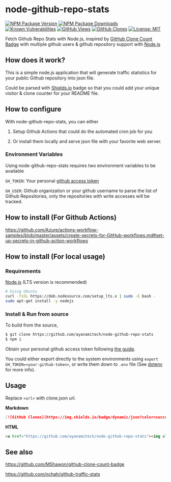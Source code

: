 # node-github-repo-stats

[![NPM Package Version](https://img.shields.io/npm/v/node-github-repo-stats.svg)](https://npmjs.org/package/node-github-repo-stats)
[![NPM Package Downloads](https://img.shields.io/npm/dm/node-github-repo-stats.svg)](https://npmjs.org/package/node-github-repo-stats)
[![Known Vulnerabilities](https://snyk.io/test/github/ayanamitech/node-github-repo-stats/badge.svg?style=flat-square)](https://snyk.io/test/github/ayanamitech/node-github-repo-stats)
[![GitHub Views](https://img.shields.io/badge/dynamic/json?color=green&label=Views&query=uniques&url=https://github.com/ayanamitech/node-github-repo-stats/blob/main/data/ayanamitech/node-github-repo-stats/views.json?raw=True&logo=github)](https://github.com/ayanamitech/node-github-repo-stats)
[![GitHub Clones](https://img.shields.io/badge/dynamic/json?color=success&label=Clone&query=uniques&url=https://github.com/ayanamitech/node-github-repo-stats/blob/main/data/ayanamitech/node-github-repo-stats/clone.json?raw=True&logo=github)](https://github.com/ayanamitech/node-github-repo-stats)
[![License: MIT](https://img.shields.io/badge/License-MIT-blue.svg?style=flat-square)](https://opensource.org/licenses/MIT)

Fetch Github Repo Stats with Node.js, inspired by [GitHub Clone Count Badge](https://github.com/MShawon/github-clone-count-badge) with multiple github users & github repository support with [Node.js](https://nodejs.org/)

## How does it work?

This is a simple node.js application that will generate traffic statistics for your public Github repository into json file.

Could be parsed with [Shields.io](https://shields.io/) badge so that you could add your unique visitor & clone counter for your README file.

## How to configure

With node-github-repo-stats, you can either

1. Setup Github Actions that could do the automated cron job for you

2. Or install them locally and serve json file with your favorite web server.

### Environment Variables

Using node-github-repo-stats requires two environment variables to be available

`GH_TOKEN`: Your personal [github access token](https://docs.github.com/en/authentication/keeping-your-account-and-data-secure/creating-a-personal-access-token)

`GH_USER`: Github organization or your github username to parse the list of Github Repositories, only the repositories with write accesses will be tracked.

## How to install (For Github Actions)

https://github.com/Azure/actions-workflow-samples/blob/master/assets/create-secrets-for-GitHub-workflows.md#set-up-secrets-in-github-action-workflows

## How to install (For local usage)

### Requirements

[Node.js](https://nodejs.org/) (LTS version is recommended)

```bash
# Using Ubuntu
curl -fsSL https://deb.nodesource.com/setup_lts.x | sudo -E bash -
sudo apt-get install -y nodejs
```

### Install & Run from source

To build from the source,

```bash
$ git clone https://github.com/ayanamitech/node-github-repo-stats
$ npm i
```

Obtain your personal github access token following [the guide](https://docs.github.com/en/authentication/keeping-your-account-and-data-secure/creating-a-personal-access-token#creating-a-token).

You could either export directly to the system environments using `export GH_TOKEN=<your-github-token>`, or write them down to `.env` file (See [dotenv](https://github.com/motdotla/dotenv) for more info).

## Usage
Replace `<url>` with clone.json url.

**Markdown**
```markdown
[![GitHub Clones](https://img.shields.io/badge/dynamic/json?color=success&label=Clone&query=count&url=<url>?raw=True&logo=github)](https://github.com/ayanamitech/node-github-repo-stats)
```

 **HTML**
```html
<a href="https://github.com/ayanamitech/node-github-repo-stats"><img alt="GitHub Clones" src="https://img.shields.io/badge/dynamic/json?color=success&label=Clone&query=count&url=<url>?raw=True&logo=github"></a>
```

## See also

https://github.com/MShawon/github-clone-count-badge

https://github.com/nchah/github-traffic-stats
